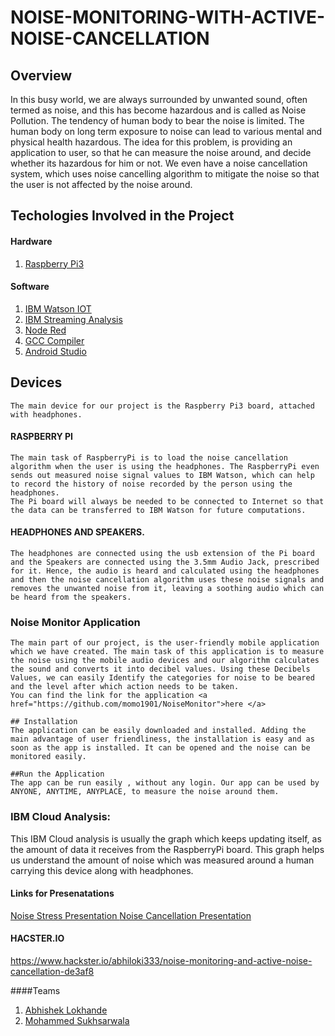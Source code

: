 # NOISE-MONITORING-WITH-ACTIVE-NOISE-CANCELLATION

## Overview
In this busy world, we are always surrounded by unwanted sound, often termed as noise, and this has become hazardous and is called as Noise Pollution. The tendency of human body to bear the noise is limited. The human body on long term exposure to noise can lead to various mental and physical health hazardous.
The idea for this problem, is providing an application to user, so that he can measure the noise around, and decide whether its hazardous for him or not. We even have a noise cancellation system, which uses noise cancelling algorithm to mitigate the noise so that the user is not affected by the noise around.

## Techologies Involved in the Project

#### Hardware
1) <a href="https://www.raspberrypi.org/">Raspberry Pi3 </a>
	
#### Software
1) <a href="https://internetofthings.ibmcloud.com/">IBM Watson IOT </a>
2) <a href="https://www.ibm.com/it-it/cloud/streaming-analytics">IBM Streaming Analysis</a>
3) <a href="https://nodered.org/">Node Red</a>
4) <a href="https://gcc.gnu.org/">GCC Compiler </a>
5) <a href="https://developer.android.com/studio">Android Studio</a>
	
	
## Devices
	The main device for our project is the Raspberry Pi3 board, attached with headphones.

#### RASPBERRY PI
	The main task of RaspberryPi is to load the noise cancellation algorithm when the user is using the headphones. The RaspberryPi even sends out measured noise signal values to IBM Watson, which can help to record the history of noise recorded by the person using the headphones.
	The Pi board will always be needed to be connected to Internet so that the data can be transferred to IBM Watson for future computations.

#### HEADPHONES AND SPEAKERS.
	The headphones are connected using the usb extension of the Pi board and the Speakers are connected using the 3.5mm Audio Jack, prescribed for it. Hence, the audio is heard and calculated using the headphones and then the noise cancellation algorithm uses these noise signals and removes the unwanted noise from it, leaving a soothing audio which can be heard from the speakers.


### Noise Monitor Application</a>
	The main part of our project, is the user-friendly mobile application which we have created. The main task of this application is to measure the noise using the mobile audio devices and our algorithm calculates the sound and converts it into decibel values. Using these Decibels Values, we can easily Identify the categories for noise to be beared and the level after which action needs to be taken. 
	You can find the link for the application <a href="https://github.com/momo1901/NoiseMonitor">here </a>

	## Installation
	The application can be easily downloaded and installed. Adding the main advantage of user friendliness, the installation is easy and as soon as the app is installed. It can be opened and the noise can be monitored easily.
	
	##Run the Application
	The app can be run easily , without any login. Our app can be used by ANYONE, ANYTIME, ANYPLACE, to measure the noise around them.


### IBM Cloud Analysis:
This IBM Cloud analysis is usually the graph which keeps updating itself, as the amount of data it receives from the RaspberryPi board. This graph helps us understand the amount of noise which was measured around a human carrying this device along with headphones.




#### Links for Presenatations

<a href="https://www.slideshare.net/Abhiloki/noisestress-ppt2"> Noise Stress Presentation </a>
<a href="https://www.slideshare.net/Abhiloki/final-presentation-iot"> Noise Cancellation Presentation </a>

#### HACSTER.IO
https://www.hackster.io/abhiloki333/noise-monitoring-and-active-noise-cancellation-de3af8


####Teams
1) <a href="https://github.com/abhisheklokhande"> Abhishek Lokhande </a>
2) <a href="https://github.com/momo1901"> Mohammed Sukhsarwala </a>
